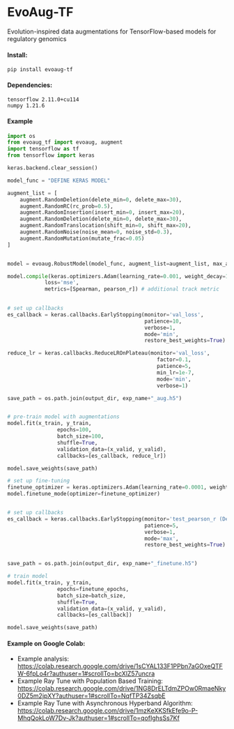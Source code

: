 # EvoAug-TF
Evolution-inspired data augmentations for TensorFlow-based models for regulatory genomics

#### Install:

```
pip install evoaug-tf
```


#### Dependencies:

```
tensorflow 2.11.0+cu114
numpy 1.21.6
```

#### Example

```python
import os
from evoaug_tf import evoaug, augment
import tensorflow as tf
from tensorflow import keras

keras.backend.clear_session()

model_func = "DEFINE KERAS MODEL"

augment_list = [
    augment.RandomDeletion(delete_min=0, delete_max=30),
    augment.RandomRC(rc_prob=0.5),
    augment.RandomInsertion(insert_min=0, insert_max=20),
    augment.RandomDeletion(delete_min=0, delete_max=30),
    augment.RandomTranslocation(shift_min=0, shift_max=20),
    augment.RandomNoise(noise_mean=0, noise_std=0.3),
    augment.RandomMutation(mutate_frac=0.05)
]


model = evoaug.RobustModel(model_func, augment_list=augment_list, max_augs_per_seq=1, hard_aug=True)

model.compile(keras.optimizers.Adam(learning_rate=0.001, weight_decay=1e-6), #weight_decay
            loss='mse',
            metrics=[Spearman, pearson_r]) # additional track metric
            

# set up callbacks
es_callback = keras.callbacks.EarlyStopping(monitor='val_loss',
                                            patience=10,
                                            verbose=1,
                                            mode='min',
                                            restore_best_weights=True)

reduce_lr = keras.callbacks.ReduceLROnPlateau(monitor='val_loss',
                                                factor=0.1,
                                                patience=5, 
                                                min_lr=1e-7,
                                                mode='min',
                                                verbose=1)

save_path = os.path.join(output_dir, exp_name+"_aug.h5")


# pre-train model with augmentations
model.fit(x_train, y_train,
                epochs=100,
                batch_size=100,
                shuffle=True,
                validation_data=(x_valid, y_valid),
                callbacks=[es_callback, reduce_lr])

model.save_weights(save_path)

# set up fine-tuning
finetune_optimizer = keras.optimizers.Adam(learning_rate=0.0001, weight_decay=1e-6)
model.finetune_mode(optimizer=finetune_optimizer)


# set up callbacks
es_callback = keras.callbacks.EarlyStopping(monitor='test_pearson_r (Dev)',
                                            patience=5,
                                            verbose=1,
                                            mode='max',
                                            restore_best_weights=True)


save_path = os.path.join(output_dir, exp_name+"_finetune.h5")

# train model
model.fit(x_train, y_train,
                epochs=finetune_epochs,
                batch_size=batch_size,
                shuffle=True,
                validation_data=(x_valid, y_valid),
                callbacks=[es_callback])

model.save_weights(save_path)
```

#### Example on Google Colab:

- Example analysis: https://colab.research.google.com/drive/1sCYAL133F1PPbn7aGOxeQTFW-6fpLo4r?authuser=1#scrollTo=bcXlZ57uncra
- Example Ray Tune with Population Based Training: https://colab.research.google.com/drive/1NG8DrELTdmZPOw0RmaeNky0DZ5m2jpXY?authuser=1#scrollTo=NqfTP34ZsqbE
- Example Ray Tune with Asynchronous Hyperband Algorithm: https://colab.research.google.com/drive/1mzKeXKSfkEfe9o-P-MhqQokLoW7Dv-Jk?authuser=1#scrollTo=qofIghsSs7Kf
